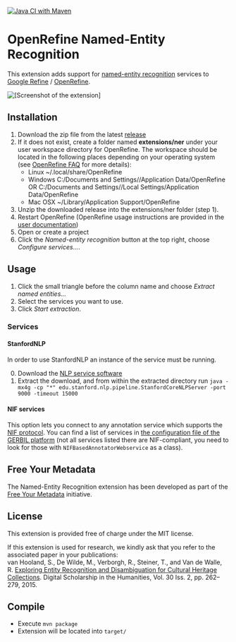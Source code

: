 [![Java CI with Maven](https://github.com/stkenny/Refine-NER-Extension/actions/workflows/maven.yml/badge.svg)](https://github.com/stkenny/Refine-NER-Extension/actions/workflows/maven.yml)

# OpenRefine Named-Entity Recognition
This extension adds support for [named-entity recognition](http://en.wikipedia.org/wiki/Named-entity_recognition) services to [Google Refine](http://code.google.com/p/google-refine/) / [OpenRefine](https://github.com/OpenRefine/OpenRefine).

![[Screenshot of the extension]](http://freeyourmetadata.org/images/ner-extension.png)

## Installation

1. Download the zip file from the latest [release](https://github.com/stkenny/Refine-NER-Extension/releases/download/v1.6.2/ner-1.6.2.zip)
1. If it does not exist, create a folder named **extensions/ner** under your user workspace directory for OpenRefine. The workspace should be located in the following places depending on your operating system (see [OpenRefine FAQ](https://github.com/OpenRefine/OpenRefine/wiki/FAQ-Where-Is-Data-Stored) for more details):
    * Linux ~/.local/share/OpenRefine
    * Windows C:/Documents and Settings/<user>/Application Data/OpenRefine OR C:/Documents and Settings/<user>/Local Settings/Application Data/OpenRefine
    * Mac OSX ~/Library/Application Support/OpenRefine
2. Unzip the downloaded release into the extensions/ner folder (step 1).
3. Restart OpenRefine (OpenRefine usage instructions are provided in the [user documentation](https://github.com/OpenRefine/OpenRefine/wiki/Installation-Instructions#release-version))
4. Open or create a project
5. Click the *Named-entity recognition* button at the top right, choose *Configure services...*.

## Usage
1. Click the small triangle before the column name and choose *Extract named entities...*
2. Select the services you want to use.
3. Click *Start extraction*.

### Services

#### StanfordNLP
In order to use StanfordNLP an instance of the service must be running.

0. Download the [NLP service software](https://stanfordnlp.github.io/CoreNLP/download.html) 
0. Extract the download, and from within the extracted directory run
   ```java -mx4g -cp "*" edu.stanford.nlp.pipeline.StanfordCoreNLPServer -port 9000 -timeout 15000```

#### NIF services

This option lets you connect to any annotation service which supports the [NIF protocol](https://github.com/dice-group/gerbil/wiki/How-to-create-a-NIF-based-web-service). You can find a list of services in [the configuration file of the GERBIL platform](https://github.com/dice-group/gerbil/blob/master/src/main/properties/annotators.properties) (not
all services listed there are NIF-compliant, you need to look for those with `NIFBasedAnnotatorWebservice` as a class).

## Free Your Metadata
The Named-Entity Recognition extension has been developed as part of the [Free Your Metadata](http://freeyourmetadata.org) initiative.

## License
This extension is provided free of charge under the MIT license.

If this extension is used for research, we kindly ask that you refer to the associated paper in your publications:
<br>
van Hooland, S., De Wilde, M., Verborgh, R., Steiner, T., and Van de Walle, R.
[Exploring Entity Recognition and Disambiguation for Cultural Heritage Collections](http://freeyourmetadata.org/publications/named-entity-recognition-abstract.pdf).
Digital Scholarship in the Humanities, Vol. 30 Iss. 2, pp. 262–279, 2015.

## Compile

* Execute `mvn package`
* Extension will be located into `target/`
